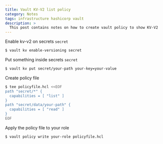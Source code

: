 ```yaml
---
title: Vault KV-V2 list policy
category: Notes
tags: infrastructure hashicorp vault
description: >
  This post contains notes on how to create vault policy to show KV-V2 secrets config in Vault UI
---
```


Enable kv-v2 on secrets `secret`

```bash
$ vault kv enable-versioning secret
```

Put something inside secrets `secret`

```bash
$ vault kv put secret/your-path your-key=your-value
```

Create policy file

```bash
$ tee policyfile.hcl <<EOF
path "secret/*" {
  capabilities = [ "list" ]
}
path "secret/data/your-path" {
  capabilities = [ "read" ]
}
EOF
```

Apply the policy file to your role

```bash
$ vault policy write your-role policyfile.hcl
```

